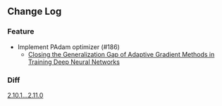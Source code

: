 ## Change Log

### Feature

* Implement PAdam optimizer (#186)
  * [Closing the Generalization Gap of Adaptive Gradient Methods in Training Deep Neural Networks](https://arxiv.org/abs/1806.06763) 

### Diff

[2.10.1...2.11.0](https://github.com/kozistr/pytorch_optimizer/compare/v2.10.1...v2.11.0)
